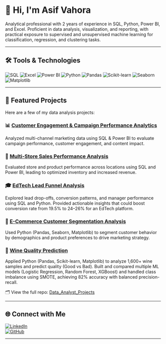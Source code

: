 # 👋 Hi, I'm Asif Vahora

Analytical professional with 2 years of experience in SQL, Python, Power BI, and Excel. Proficient in data analysis, visualization, and reporting, with practical exposure to supervised and unsupervised machine learning for classification, regression, and clustering tasks.

---

## 🛠️ Tools & Technologies

![SQL](https://img.shields.io/badge/SQL-336791?style=flat&logo=postgresql&logoColor=white)
![Excel](https://img.shields.io/badge/Excel-217346?style=flat&logo=microsoft-excel&logoColor=white)
![Power BI](https://img.shields.io/badge/Power%20BI-F2C811?style=flat&logo=powerbi&logoColor=black)
![Python](https://img.shields.io/badge/Python-3776AB?style=flat&logo=python&logoColor=white)
![Pandas](https://img.shields.io/badge/Pandas-150458?style=flat&logo=pandas&logoColor=white)
![Scikit-learn](https://img.shields.io/badge/Scikit--learn-F7931E?style=flat&logo=scikit-learn&logoColor=white)
![Seaborn](https://img.shields.io/badge/Seaborn-9A1EAE?style=flat&logo=seaborn&logoColor=white)
![Matplotlib](https://img.shields.io/badge/Matplotlib-11557C?style=flat&logo=matplotlib&logoColor=white)

---

## 📂 Featured Projects

Here are a few of my data analysis projects:

### 📊 [Customer Engagement & Campaign Performance Analytics](https://github.com/av3011/Data_Analyst_Projects/tree/main/Customer_Engagement_Campaign_Performance_Analytics)
Analyzed multi-channel marketing data using SQL & Power BI to evaluate campaign performance, customer engagement, and content impact.

### 🧸 [Multi-Store Sales Performance Analysis](https://github.com/av3011/Data_Analyst_Projects/tree/main/Multi_Store_Sales_Analysis)
Evaluated store and product performance across locations using SQL and Power BI, leading to optimized inventory and increased revenue.

### 🎓 [EdTech Lead Funnel Analysis](https://github.com/av3011/Data_Analyst_Projects/tree/main/EdTech_Lead_Analysis)  
Explored lead drop-offs, conversion patterns, and manager performance using SQL and Python. Provided actionable insights that could boost conversion rate from 19.5% to 24–26% for an EdTech platform.

### 🛒 [E-Commerce Customer Segmentation Analysis](https://github.com/av3011/Data_Analyst_Projects/tree/main/E-Commerce_Customer_Segmentation_Analysis)
Used Python (Pandas, Seaborn, Matplotlib) to segment customer behavior by demographics and product preferences to drive marketing strategy.

### 🍷 [Wine Quality Prediction](https://github.com/av3011/Data_Analyst_Projects/tree/main/Wine_Quality_Prediction)
Applied Python (Pandas, Scikit-learn, Matplotlib) to analyze 1,600+ wine samples and predict quality (Good vs Bad). 
Built and compared multiple ML models (Logistic Regression, Random Forest, XGBoost) and handled class imbalance using SMOTE, achieving 82% accuracy with balanced precision-recall.

🗂 View the full repo: [Data_Analyst_Projects](https://github.com/av3011/Data_Analyst_Projects)

---

## 🌐 Connect with Me

[![LinkedIn](https://img.shields.io/badge/LinkedIn-Asif%20Vahora-blue?style=flat&logo=linkedin)](https://www.linkedin.com/in/asif-vahora-4bb224241)  
[![GitHub](https://img.shields.io/badge/GitHub-av3011-333?style=flat&logo=github)](https://github.com/av3011)

---

